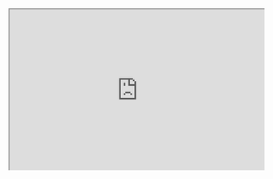 
<div style=" width: 100%; height:320;overflow: hidden; "><iframe src="https://widget.pkmer.cn/free/Glassmorphism?user=a2e5899e-975e-4457-afd4-ec3ff7dcbc90&font-color=%2300FFF7FF&input-url=https%3A%2F%2Fsource.unsplash.com%2Fn7a2OJDSZns%2F900x300&theme-color=%23632381FF" allow="fullscreen" style=" height: 100%; width: 100%;"></iframe></div>
